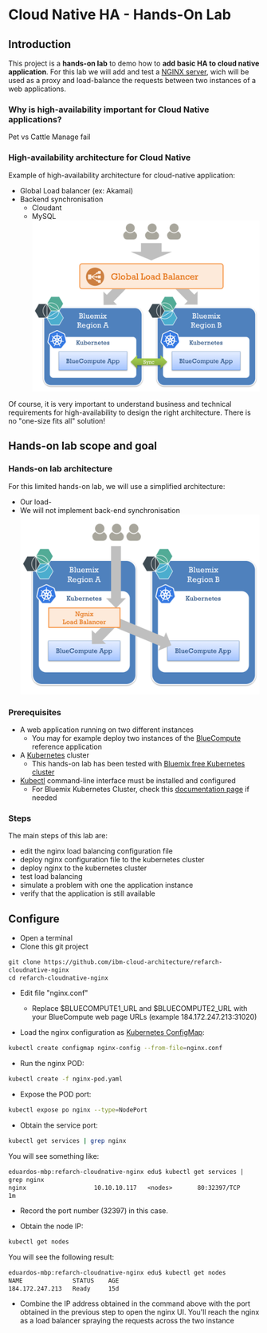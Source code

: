 # Cloud Native HA - Hands-On Lab

## Introduction

This project is a **hands-on lab** to demo how to **add basic HA to cloud native application**.
For this lab we will add and test a [NGINX server](https://nginx.org), wich will be used as a proxy and load-balance the requests between two instances of a web applications.

### Why is high-availability important for Cloud Native applications?
Pet vs Cattle
Manage fail

### High-availability architecture for Cloud Native
Example of high-availability architecture for cloud-native application:
* Global Load balancer (ex: Akamai)
* Backend synchronisation
  * Cloudant
  * MySQL
![Graph](images/ha-glb.png)

Of course, it is very important to understand business and technical requirements for high-availability to design the right architecture. There is no "one-size fits all" solution!

## Hands-on lab scope and goal

### Hands-on lab architecture
For this limited hands-on lab, we will use a simplified architecture:
* Our load-
* We will not implement back-end synchronisation
![Graph](images/ha-nginx.png)

### Prerequisites
* A web application running on two different instances
  * You may for example deploy two instances of the [BlueCompute](https://github.com/ibm-cloud-architecture/refarch-cloudnative-kubernetes) reference application
* A [Kubernetes](https://kubernetes.io/) cluster
  * This hands-on lab has been tested with [Bluemix free Kubernetes cluster](https://console.bluemix.net/containers-kubernetes/launch)
* [Kubectl](https://kubernetes.io/docs/tasks/tools/install-kubectl/) command-line interface must be installed and configured
  * For Bluemix Kubernetes Cluster, check this [documentation page](https://console.bluemix.net/docs/containers/cs_cli_install.html) if needed

### Steps
The main steps of this lab are:
* edit the nginx load balancing configuration file
* deploy nginx configuration file to the kubernetes cluster
* deploy nginx to the kubernetes cluster
* test load balancing
* simulate a problem with one the application instance
* verify that the application is still available

## Configure
* Open a terminal
* Clone this git project

```
git clone https://github.com/ibm-cloud-architecture/refarch-cloudnative-nginx
cd refarch-cloudnative-nginx
```

* Edit file "nginx.conf"
  * Replace $BLUECOMPUTE1_URL and $BLUECOMPUTE2_URL with your BlueCompute web page URLs (example 184.172.247.213:31020)

* Load the nginx configuration as [Kubernetes ConfigMap](https://kubernetes.io/docs/tasks/configure-pod-container/configmap/):

```bash
kubectl create configmap nginx-config --from-file=nginx.conf
```

* Run the nginx POD:
```bash
kubectl create -f nginx-pod.yaml
```

* Expose the POD port:
```bash
kubectl expose po nginx --type=NodePort
```

* Obtain the service port:
```bash
kubectl get services | grep nginx
```
You will see something like:
```
eduardos-mbp:refarch-cloudnative-nginx edu$ kubectl get services | grep nginx
nginx                   10.10.10.117   <nodes>       80:32397/TCP        1m
```

* Record the port number (32397) in this case.

* Obtain the node IP:
```bash
kubectl get nodes
```
You will see the following result:
```
eduardos-mbp:refarch-cloudnative-nginx edu$ kubectl get nodes
NAME              STATUS    AGE
184.172.247.213   Ready     15d
```

* Combine the IP address obtained in the command above with the port obtained in the previous step to open the nginx UI. You'll reach the nginx as a load balancer spraying the requests across the two instance
